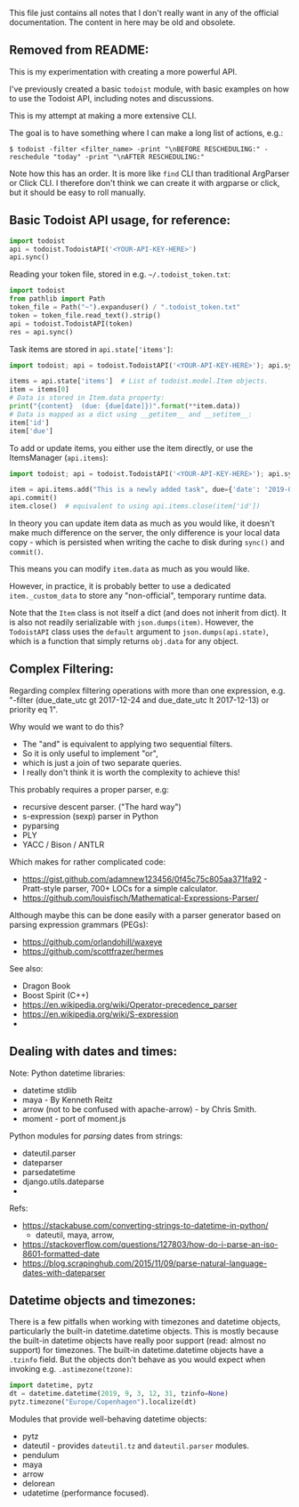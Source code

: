 

This file just contains all notes that I don't really want in any of the official documentation.
The content in here may be old and obsolete.



Removed from README:
--------------------

This is my experimentation with creating a more powerful API.

I've previously created a basic `todoist` module, with basic examples on how to use the Todoist API,
including notes and discussions.

This is my attempt at making a more extensive CLI.

The goal is to have something where I can make a long list of actions, e.g.:

    $ todoist -filter <filter_name> -print "\nBEFORE RESCHEDULING:" -reschedule "today" -print "\nAFTER RESCHEDULING:"

Note how this has an order. It is more like `find` CLI than traditional ArgParser or Click CLI.
I therefore don't think we can create it with argparse or click, but it should be easy to roll manually.




Basic Todoist API usage, for reference:
---------------------------------------

```python
import todoist
api = todoist.TodoistAPI('<YOUR-API-KEY-HERE>')
api.sync()
```

Reading your token file, stored in e.g. `~/.todoist_token.txt`:

```python
import todoist
from pathlib import Path
token_file = Path("~").expanduser() / ".todoist_token.txt"
token = token_file.read_text().strip()
api = todoist.TodoistAPI(token)
res = api.sync()
```

Task items are stored in `api.state['items']`:

```python
import todoist; api = todoist.TodoistAPI('<YOUR-API-KEY-HERE>'); api.sync()

items = api.state['items']  # List of todoist.model.Item objects.
item = items[0]
# Data is stored in Item.data property:
print("{content}  (due: {due[date]})".format(**item.data))
# Data is mapped as a dict using __getitem__ and __setitem__:
item['id']
item['due']
```

To add or update items, you either use the item directly, or use the ItemsManager (`api.items`):

```python
import todoist; api = todoist.TodoistAPI('<YOUR-API-KEY-HERE>'); api.sync()

item = api.items.add("This is a newly added task", due={'date': '2019-09-01', 'string': 'yesterday', 'lang': 'en'})
api.commit()
item.close()  # equivalent to using api.items.close(item['id'])

```

In theory you can update item data as much as you would like, it doesn't make much difference on
the server, the only difference is your local data copy - which is persisted when writing the cache
to disk during `sync()` and `commit()`.

This means you can modify `item.data` as much as you would like.

However, in practice, it is probably better to use a dedicated `item._custom_data`
to store any "non-official", temporary runtime data.

Note that the `Item` class is not itself a dict (and does not inherit from dict).
It is also not readily serializable with `json.dumps(item)`. However, the `TodoistAPI`
class uses the `default` argument to `json.dumps(api.state)`, which is a function that
simply returns `obj.data` for any object.



Complex Filtering:
------------------

Regarding complex filtering operations with more than one expression,
e.g. "-filter (due_date_utc gt 2017-12-24 and due_date_utc lt 2017-12-13) or priority eq 1".

Why would we want to do this?
* The "and" is equivalent to applying two sequential filters.
* So it is only useful to implement "or",
* which is just a join of two separate queries.
* I really don't think it is worth the complexity to achieve this!

This probably requires a proper parser, e.g:
* recursive descent parser. ("The hard way")
* s-expression (sexp) parser in Python
* pyparsing
* PLY
* YACC / Bison / ANTLR

Which makes for rather complicated code:
* https://gist.github.com/adamnew123456/0f45c75c805aa371fa92 - Pratt-style parser, 700+ LOCs for a simple calculator.
* https://github.com/louisfisch/Mathematical-Expressions-Parser/

Although maybe this can be done easily with a parser generator based on parsing expression grammars (PEGs):
* https://github.com/orlandohill/waxeye
* https://github.com/scottfrazer/hermes

See also:
* Dragon Book
* Boost Spirit (C++)
* https://en.wikipedia.org/wiki/Operator-precedence_parser
* https://en.wikipedia.org/wiki/S-expression
*




Dealing with dates and times:
------------------------------



Note: Python datetime libraries:
* datetime stdlib
* maya - By Kenneth Reitz
* arrow (not to be confused with apache-arrow) - by Chris Smith.
* moment - port of moment.js


Python modules for *parsing* dates from strings:

* dateutil.parser
* dateparser
* parsedatetime
* django.utils.dateparse
*


Refs:

* https://stackabuse.com/converting-strings-to-datetime-in-python/
	* dateutil, maya, arrow,
* https://stackoverflow.com/questions/127803/how-do-i-parse-an-iso-8601-formatted-date
* https://blog.scrapinghub.com/2015/11/09/parse-natural-language-dates-with-dateparser


## Datetime objects and timezones:

There is a few pitfalls when working with timezones and datetime objects,
particularly the built-in datetime.datetime objects.
This is mostly because the built-in datetime objects have really poor support
(read: almost no support) for timezones.
The built-in datetime.datetime objects have a `.tzinfo` field.
But the objects don't behave as you would expect when invoking e.g. `.astimezone(tzone)`:

```python
import datetime, pytz
dt = datetime.datetime(2019, 9, 3, 12, 31, tzinfo=None)
pytz.timezone("Europe/Copenhagen").localize(dt)
```

Modules that provide well-behaving datetime objects:

* pytz
* dateutil - provides `dateutil.tz` and `dateutil.parser` modules.
* pendulum
* maya
* arrow
* delorean
* udatetime (performance focused).







